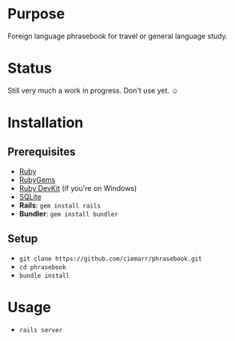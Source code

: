 # Purpose

Foreign language phrasebook for travel or general language study.

# Status

Still very much a work in progress. Don't use yet. ☺

# Installation

## Prerequisites

* [Ruby](https://www.ruby-lang.org/en/documentation/installation/)
* [RubyGems](https://rubygems.org/pages/download/)
* [Ruby DevKit](http://rubyinstaller.org/downloads/) (if you're on Windows)
* [SQLite](https://www.sqlite.org/download.html)
* **Rails**: `gem install rails`
* **Bundler**: `gem install bundler`

## Setup

* `git clone https://github.com/ciemarr/phrasebook.git`
* `cd phrasebook`
* `bundle install`

# Usage

* `rails server`
